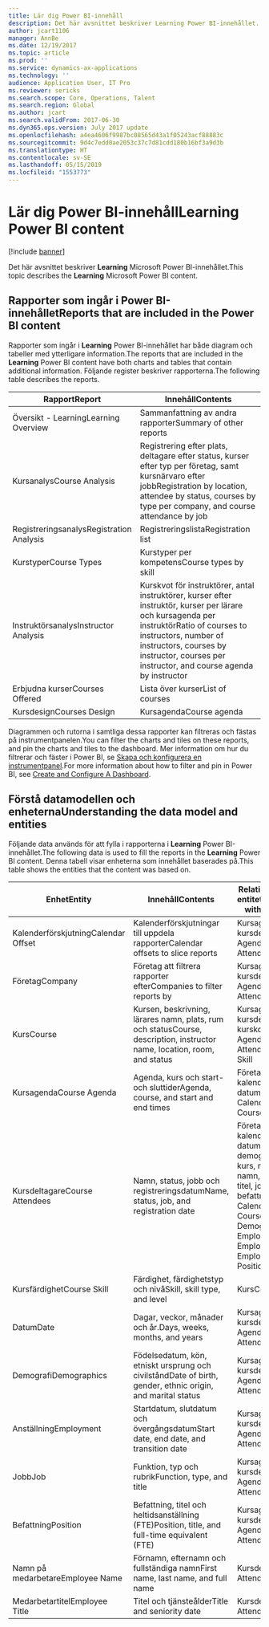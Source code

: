 ```yaml
---
title: Lär dig Power BI-innehåll
description: Det här avsnittet beskriver Learning Power BI-innehållet.
author: jcart1106
manager: AnnBe
ms.date: 12/19/2017
ms.topic: article
ms.prod: ''
ms.service: dynamics-ax-applications
ms.technology: ''
audience: Application User, IT Pro
ms.reviewer: sericks
ms.search.scope: Core, Operations, Talent
ms.search.region: Global
ms.author: jcart
ms.search.validFrom: 2017-06-30
ms.dyn365.ops.version: July 2017 update
ms.openlocfilehash: a4ea4606f9987bc08565d43a1f05243acf88883c
ms.sourcegitcommit: 9d4c7edd0ae2053c37c7d81cdd180b16bf3a9d3b
ms.translationtype: HT
ms.contentlocale: sv-SE
ms.lasthandoff: 05/15/2019
ms.locfileid: "1553773"
---
```

# <a name="learning-power-bi-content"></a><span data-ttu-id="d27ce-103">Lär dig Power BI-innehåll</span><span class="sxs-lookup"><span data-stu-id="d27ce-103">Learning Power BI content</span></span>

[!include [banner](../includes/banner.md)]

<span data-ttu-id="d27ce-104">Det här avsnittet beskriver **Learning** Microsoft Power BI-innehållet.</span><span class="sxs-lookup"><span data-stu-id="d27ce-104">This topic describes the **Learning** Microsoft Power BI content.</span></span>

## <a name="reports-that-are-included-in-the-power-bi-content"></a><span data-ttu-id="d27ce-105">Rapporter som ingår i Power BI-innehållet</span><span class="sxs-lookup"><span data-stu-id="d27ce-105">Reports that are included in the Power BI content</span></span>

<span data-ttu-id="d27ce-106">Rapporter som ingår i **Learning** Power BI-innehållet har både diagram och tabeller med ytterligare information.</span><span class="sxs-lookup"><span data-stu-id="d27ce-106">The reports that are included in the **Learning** Power BI content have both charts and tables that contain additional information.</span></span> <span data-ttu-id="d27ce-107">Följande register beskriver rapporterna.</span><span class="sxs-lookup"><span data-stu-id="d27ce-107">The following table describes the reports.</span></span>

| <span data-ttu-id="d27ce-108">Rapport</span><span class="sxs-lookup"><span data-stu-id="d27ce-108">Report</span></span>                | <span data-ttu-id="d27ce-109">Innehåll</span><span class="sxs-lookup"><span data-stu-id="d27ce-109">Contents</span></span> |
|-----------------------|----------|
| <span data-ttu-id="d27ce-110">Översikt - Learning</span><span class="sxs-lookup"><span data-stu-id="d27ce-110">Learning Overview</span></span>     | <span data-ttu-id="d27ce-111">Sammanfattning av andra rapporter</span><span class="sxs-lookup"><span data-stu-id="d27ce-111">Summary of other reports</span></span> |
| <span data-ttu-id="d27ce-112">Kursanalys</span><span class="sxs-lookup"><span data-stu-id="d27ce-112">Course Analysis</span></span>       | <span data-ttu-id="d27ce-113">Registrering efter plats, deltagare efter status, kurser efter typ per företag, samt kursnärvaro efter jobb</span><span class="sxs-lookup"><span data-stu-id="d27ce-113">Registration by location, attendee by status, courses by type per company, and course attendance by job</span></span> |
| <span data-ttu-id="d27ce-114">Registreringsanalys</span><span class="sxs-lookup"><span data-stu-id="d27ce-114">Registration Analysis</span></span> | <span data-ttu-id="d27ce-115">Registreringslista</span><span class="sxs-lookup"><span data-stu-id="d27ce-115">Registration list</span></span> |
| <span data-ttu-id="d27ce-116">Kurstyper</span><span class="sxs-lookup"><span data-stu-id="d27ce-116">Course Types</span></span>          | <span data-ttu-id="d27ce-117">Kurstyper per kompetens</span><span class="sxs-lookup"><span data-stu-id="d27ce-117">Course types by skill</span></span> |
| <span data-ttu-id="d27ce-118">Instruktörsanalys</span><span class="sxs-lookup"><span data-stu-id="d27ce-118">Instructor Analysis</span></span>   | <span data-ttu-id="d27ce-119">Kurskvot för instruktörer, antal instruktörer, kurser efter instruktör, kurser per lärare och kursagenda per instruktör</span><span class="sxs-lookup"><span data-stu-id="d27ce-119">Ratio of courses to instructors, number of instructors, courses by instructor, courses per instructor, and course agenda by instructor</span></span> |
| <span data-ttu-id="d27ce-120">Erbjudna kurser</span><span class="sxs-lookup"><span data-stu-id="d27ce-120">Courses Offered</span></span>       | <span data-ttu-id="d27ce-121">Lista över kurser</span><span class="sxs-lookup"><span data-stu-id="d27ce-121">List of courses</span></span> |
| <span data-ttu-id="d27ce-122">Kursdesign</span><span class="sxs-lookup"><span data-stu-id="d27ce-122">Courses Design</span></span>        | <span data-ttu-id="d27ce-123">Kursagenda</span><span class="sxs-lookup"><span data-stu-id="d27ce-123">Course agenda</span></span> |

<span data-ttu-id="d27ce-124">Diagrammen och rutorna i samtliga dessa rapporter kan filtreras och fästas på instrumentpanelen.</span><span class="sxs-lookup"><span data-stu-id="d27ce-124">You can filter the charts and tiles on these reports, and pin the charts and tiles to the dashboard.</span></span> <span data-ttu-id="d27ce-125">Mer information om hur du filtrerar och fäster i Power BI, se [Skapa och konfigurera en instrumentpanel](https://powerbi.microsoft.com/en-us/guided-learning/powerbi-learning-4-2-create-configure-dashboards).</span><span class="sxs-lookup"><span data-stu-id="d27ce-125">For more information about how to filter and pin in Power BI, see [Create and Configure A Dashboard](https://powerbi.microsoft.com/en-us/guided-learning/powerbi-learning-4-2-create-configure-dashboards).</span></span>

## <a name="understanding-the-data-model-and-entities"></a><span data-ttu-id="d27ce-126">Förstå datamodellen och enheterna</span><span class="sxs-lookup"><span data-stu-id="d27ce-126">Understanding the data model and entities</span></span>

<span data-ttu-id="d27ce-127">Följande data används för att fylla i rapporterna i **Learning** Power BI-innehållet.</span><span class="sxs-lookup"><span data-stu-id="d27ce-127">The following data is used to fill the reports in the **Learning** Power BI content.</span></span> <span data-ttu-id="d27ce-128">Denna tabell visar enheterna som innehållet baserades på.</span><span class="sxs-lookup"><span data-stu-id="d27ce-128">This table shows the entities that the content was based on.</span></span>

| <span data-ttu-id="d27ce-129">Enhet</span><span class="sxs-lookup"><span data-stu-id="d27ce-129">Entity</span></span>           | <span data-ttu-id="d27ce-130">Innehåll</span><span class="sxs-lookup"><span data-stu-id="d27ce-130">Contents</span></span>                                                         | <span data-ttu-id="d27ce-131">Relationer med andra entiteter</span><span class="sxs-lookup"><span data-stu-id="d27ce-131">Relationships with other entities</span></span> |
|------------------|------------------------------------------------------------------|-----------------------------------|
| <span data-ttu-id="d27ce-132">Kalenderförskjutning</span><span class="sxs-lookup"><span data-stu-id="d27ce-132">Calendar Offset</span></span>  | <span data-ttu-id="d27ce-133">Kalenderförskjutningar till uppdela rapporter</span><span class="sxs-lookup"><span data-stu-id="d27ce-133">Calendar offsets to slice reports</span></span>                                | <span data-ttu-id="d27ce-134">Kursagenda, kursdeltagare</span><span class="sxs-lookup"><span data-stu-id="d27ce-134">Course Agenda, Course Attendees</span></span> |
| <span data-ttu-id="d27ce-135">Företag</span><span class="sxs-lookup"><span data-stu-id="d27ce-135">Company</span></span>          | <span data-ttu-id="d27ce-136">Företag att filtrera rapporter efter</span><span class="sxs-lookup"><span data-stu-id="d27ce-136">Companies to filter reports by</span></span>                                   | <span data-ttu-id="d27ce-137">Kursagenda, kursdeltagare</span><span class="sxs-lookup"><span data-stu-id="d27ce-137">Course Agenda, Course Attendees</span></span> |
| <span data-ttu-id="d27ce-138">Kurs</span><span class="sxs-lookup"><span data-stu-id="d27ce-138">Course</span></span>           | <span data-ttu-id="d27ce-139">Kursen, beskrivning, lärares namn, plats, rum och status</span><span class="sxs-lookup"><span data-stu-id="d27ce-139">Course, description, instructor name, location, room, and status</span></span> | <span data-ttu-id="d27ce-140">Kursagenda, kursdeltagare, kurskompetens</span><span class="sxs-lookup"><span data-stu-id="d27ce-140">Course Agenda, Course Attendees, Course Skill</span></span> |
| <span data-ttu-id="d27ce-141">Kursagenda</span><span class="sxs-lookup"><span data-stu-id="d27ce-141">Course Agenda</span></span>    | <span data-ttu-id="d27ce-142">Agenda, kurs och start- och sluttider</span><span class="sxs-lookup"><span data-stu-id="d27ce-142">Agenda, course, and start and end times</span></span>                          | <span data-ttu-id="d27ce-143">Företaget, kalenderförskjutning, datum, kurs</span><span class="sxs-lookup"><span data-stu-id="d27ce-143">Company, Calendar Offset, Date, Course</span></span> |
| <span data-ttu-id="d27ce-144">Kursdeltagare</span><span class="sxs-lookup"><span data-stu-id="d27ce-144">Course Attendees</span></span> | <span data-ttu-id="d27ce-145">Namn, status, jobb och registreringsdatum</span><span class="sxs-lookup"><span data-stu-id="d27ce-145">Name, status, job, and registration date</span></span>                         | <span data-ttu-id="d27ce-146">Företag, kalenderförskjutning, datum, kurs, demografi, anställning, kurs, medarbetarens namn, medarbetares titel, jobb, befattning</span><span class="sxs-lookup"><span data-stu-id="d27ce-146">Company, Calendar Offset, Date, Course, Demographics, Employment, Course, Employee Name, Employee Title, Job, Position</span></span> |
| <span data-ttu-id="d27ce-147">Kursfärdighet</span><span class="sxs-lookup"><span data-stu-id="d27ce-147">Course Skill</span></span>     | <span data-ttu-id="d27ce-148">Färdighet, färdighetstyp och nivå</span><span class="sxs-lookup"><span data-stu-id="d27ce-148">Skill, skill type, and level</span></span>                                     | <span data-ttu-id="d27ce-149">Kurs</span><span class="sxs-lookup"><span data-stu-id="d27ce-149">Course</span></span> |
| <span data-ttu-id="d27ce-150">Datum</span><span class="sxs-lookup"><span data-stu-id="d27ce-150">Date</span></span>             | <span data-ttu-id="d27ce-151">Dagar, veckor, månader och år.</span><span class="sxs-lookup"><span data-stu-id="d27ce-151">Days, weeks, months, and years</span></span>                                   | <span data-ttu-id="d27ce-152">Kursagenda, kursdeltagare</span><span class="sxs-lookup"><span data-stu-id="d27ce-152">Course Agenda, Course Attendees</span></span> |
| <span data-ttu-id="d27ce-153">Demografi</span><span class="sxs-lookup"><span data-stu-id="d27ce-153">Demographics</span></span>     | <span data-ttu-id="d27ce-154">Födelsedatum, kön, etniskt ursprung och civilstånd</span><span class="sxs-lookup"><span data-stu-id="d27ce-154">Date of birth, gender, ethnic origin, and marital status</span></span>         | <span data-ttu-id="d27ce-155">Kursagenda, kursdeltagare</span><span class="sxs-lookup"><span data-stu-id="d27ce-155">Course Agenda, Course Attendees</span></span> |
| <span data-ttu-id="d27ce-156">Anställning</span><span class="sxs-lookup"><span data-stu-id="d27ce-156">Employment</span></span>       | <span data-ttu-id="d27ce-157">Startdatum, slutdatum och övergångsdatum</span><span class="sxs-lookup"><span data-stu-id="d27ce-157">Start date, end date, and transition date</span></span>                        | <span data-ttu-id="d27ce-158">Kursagenda, kursdeltagare</span><span class="sxs-lookup"><span data-stu-id="d27ce-158">Course Agenda, Course Attendees</span></span> |
| <span data-ttu-id="d27ce-159">Jobb</span><span class="sxs-lookup"><span data-stu-id="d27ce-159">Job</span></span>              | <span data-ttu-id="d27ce-160">Funktion, typ och rubrik</span><span class="sxs-lookup"><span data-stu-id="d27ce-160">Function, type, and title</span></span>                                        | <span data-ttu-id="d27ce-161">Kursagenda, kursdeltagare</span><span class="sxs-lookup"><span data-stu-id="d27ce-161">Course Agenda, Course Attendees</span></span> |
| <span data-ttu-id="d27ce-162">Befattning</span><span class="sxs-lookup"><span data-stu-id="d27ce-162">Position</span></span>         | <span data-ttu-id="d27ce-163">Befattning, titel och heltidsanställning (FTE)</span><span class="sxs-lookup"><span data-stu-id="d27ce-163">Position, title, and full-time equivalent (FTE)</span></span>                  | <span data-ttu-id="d27ce-164">Kursagenda, kursdeltagare</span><span class="sxs-lookup"><span data-stu-id="d27ce-164">Course Agenda, Course Attendees</span></span> |
| <span data-ttu-id="d27ce-165">Namn på medarbetare</span><span class="sxs-lookup"><span data-stu-id="d27ce-165">Employee Name</span></span>    | <span data-ttu-id="d27ce-166">Förnamn, efternamn och fullständiga namn</span><span class="sxs-lookup"><span data-stu-id="d27ce-166">First name, last name, and full name</span></span>                             | <span data-ttu-id="d27ce-167">Kursdeltagare</span><span class="sxs-lookup"><span data-stu-id="d27ce-167">Course Attendees</span></span> |
| <span data-ttu-id="d27ce-168">Medarbetartitel</span><span class="sxs-lookup"><span data-stu-id="d27ce-168">Employee Title</span></span>   | <span data-ttu-id="d27ce-169">Titel och tjänsteålder</span><span class="sxs-lookup"><span data-stu-id="d27ce-169">Title and seniority date</span></span>                                         | <span data-ttu-id="d27ce-170">Kursdeltagare</span><span class="sxs-lookup"><span data-stu-id="d27ce-170">Course Attendees</span></span> |
